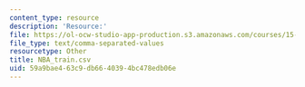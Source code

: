 ```yaml
---
content_type: resource
description: 'Resource:'
file: https://ol-ocw-studio-app-production.s3.amazonaws.com/courses/15-071-the-analytics-edge-spring-2017/59a9bae463c9db6640394bc478edb06e_NBA_train.csv
file_type: text/comma-separated-values
resourcetype: Other
title: NBA_train.csv
uid: 59a9bae4-63c9-db66-4039-4bc478edb06e
---
```

